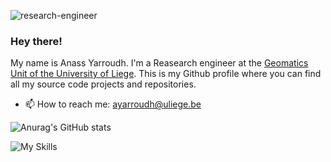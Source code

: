 ![research-engineer](https://user-images.githubusercontent.com/72500344/211131594-0157d7f6-5032-44d3-ba89-7dd1ba36e00d.svg)

### Hey there!

My name is Anass Yarroudh. I'm a Reasearch engineer at the [Geomatics Unit of the University of Liege](http://geomatics.ulg.ac.be/). This is my Github profile where you can find all my source code projects and repositories.
- 📫 How to reach me: <ayarroudh@uliege.be>

![Anurag's GitHub stats](https://github-readme-stats-sigma-five.vercel.app/api?username=Yarroudh&show_icons=true&theme=transparent)

![My Skills](https://skillicons.dev/icons?i=py,cpp,javascript,php,react,nodejs,git)
